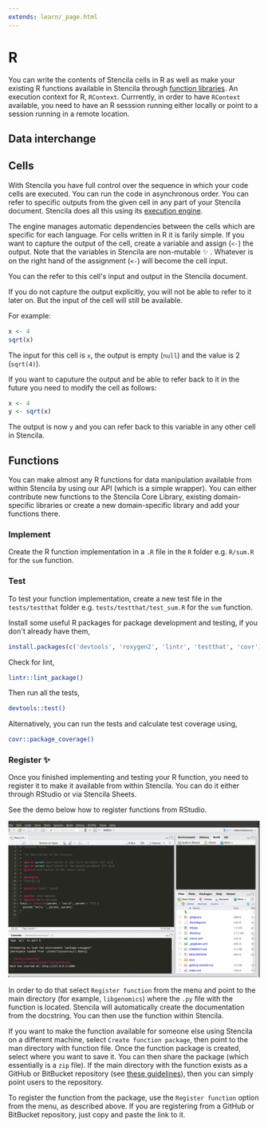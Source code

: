 ```yaml
---
extends: learn/_page.html
---
```


# R
You can write the contents of Stencila cells in R as well as make your existing R functions available in Stencila through [function libraries][libraries-contribute]. An execution context for R, `RContext`. Currrently, in order to have `RContext` available, you need to have an R sesssion running either locally or point to a session running in a remote location.

## Data interchange

## Cells

With Stencila you have full control over the sequence in which your code cells are executed. You can run the code in asynchronous order.
You can refer to specific outputs from the given cell in any part of your Stencila document.
Stencila does all this using its [execution engine](computation/engine.md).

The engine manages automatic dependencies between the cells which are specific for each language. For cells written in
R it is farily simple.  If you want to capture the output of the cell,
create a variable and assign (`<-`) the output.
Note that the variables in Stencila are non-mutable :sparkles: . Whatever is on the right hand of the assignment (`<-`)
will become the cell input.

You can the refer to this cell's input and output in the Stencila document.

If you do not capture the output explicitly, you will not be able to refer to it later on. But the input of the cell
will still be available.

For example:

```r
x <- 4
sqrt(x)
```

The input for this cell is `x`, the output is empty (`null`) and the value is 2 (`sqrt(4)`).

If you want to caputure the output and be able to refer back to it in the future you need to
modify the cell as follows:

```r
x <- 4
y <- sqrt(x)
```

The output is now `y` and you can refer back to this variable in any other cell in Stencila.



## Functions
You can make almost any R functions for data manipulation available from within Stencila by using our API (which is a simple wrapper). You can either contribute new functions to the Stencila Core Library, existing domain-specific libraries or create a new domain-specific library and add your functions there.


### Implement


Create the R function implementation in a `.R` file in the `R` folder e.g. `R/sum.R` for the `sum` function.

### Test

To test your function implementation, create a new test file in the `tests/testthat` folder e.g. `tests/testthat/test_sum.R` for the `sum` function.

Install some useful R packages for package development and testing, if you don't already have them,

```r
install.packages(c('devtools', 'roxygen2', 'lintr', 'testthat', 'covr'))
```

Check for lint,

```bash
lintr::lint_package()
```

Then run all the tests,

```bash
devtools::test()
```

Alternatively, you can run the tests and calculate test coverage using,

```bash
covr::package_coverage()
```

### Register :sparkles:
Once you finished implementing and testing your R function, you need to register it to make it available from within Stencila. You can do it either through RStudio
or via Stencila Sheets.

See the demo below how to register functions from RStudio.

![Registering R Functions with Stencila Spreadsheet](img/registering-functions.gif)

In order to do
that select `Register function` from the menu and point to the main directory (for example, `libgenomics`) where the `.py` file with the function is located. Stencila will automatically
 create the documentation from the docstring. You can then use the function within Stencila.

 If you want to make the function available for someone else using Stencila on a different machine, select `Create function package`, then point
 to the man directory with function file. Once the function package is created, select where you want to save it. You can then share the package (which
 essentially is a `zip` file). If the main directory with the function exists as a GitHub or BitBucket repository (see [these guidelines](https://github.com/stencila/libtemplate)),
 then you can simply point users to the repository.

 To register the function from the package, use the `Register function` option from the menu, as described above. If you are registering from a GitHub or BitBucket repository,
 just copy and paste the link to it.

[libraries-contribute]: computation/functions.md#domain-specific-libraries
